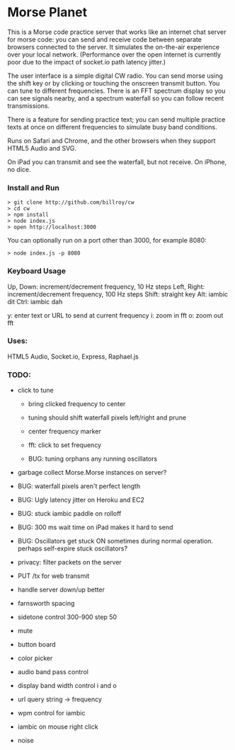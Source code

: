 # Morse Planet

This is a Morse code practice server that works like an internet chat server for morse code: you can send and receive code between separate browsers connected to the server.  It simulates the on-the-air experience over your local network.  (Performance over the open internet is currently poor due to the impact of socket.io path latency jitter.)

The user interface is a simple digital CW radio.  You can send morse using the shift key or by clicking or touching the onscreen transmit button.  You can tune to different frequencies.  There is an FFT spectrum display so you can see signals nearby, and a spectrum waterfall so you can follow recent transmissions.

There is a feature for sending practice text; you can send multiple practice texts at once on different frequencies to simulate busy band conditions.

Runs on Safari and Chrome, and the other browsers when they support HTML5 Audio and SVG.  

On iPad you can transmit and see the waterfall, but not receive.  On iPhone, no dice.

### Install and Run

	> git clone http://github.com/billroy/cw
	> cd cw
	> npm install
	> node index.js
	> open http://localhost:3000

You can optionally run on a port other than 3000, for example 8080:

	> node index.js -p 8080

### Keyboard Usage

Up, Down: increment/decrement frequency, 10 Hz steps
Left, Right: increment/decrement frequency, 100 Hz steps
Shift: straight key
Alt: iambic dit
Ctrl: iambic dah

y: enter text or URL to send at current frequency
i: zoom in fft
o: zoom out fft


### Uses:

HTML5 Audio, Socket.io, Express, Raphael.js


### TODO:

- click to tune
	- bring clicked frequency to center

	- tuning should shift waterfall pixels left/right and prune
	- center frequency marker
	- fft: click to set frequency

	- BUG: tuning orphans any running oscillators

- garbage collect Morse.Morse instances on server?

- BUG: waterfall pixels aren't perfect length

- BUG: Ugly latency jitter on Heroku and EC2

- BUG: stuck iambic paddle on rolloff
- BUG: 300 ms wait time on iPad makes it hard to send

- BUG: Oscillators get stuck ON sometimes during normal operation.  perhaps self-expire stuck oscillators?

- privacy: filter packets on the server

- PUT /tx for web transmit

- handle server down/up better

- farnsworth spacing
- sidetone control 300-900 step 50	

- mute

- button board

- color picker
- audio band pass control
- display band width control
	i and o
- url query string -> frequency
- wpm control for iambic
- iambic on mouse right click

- noise
